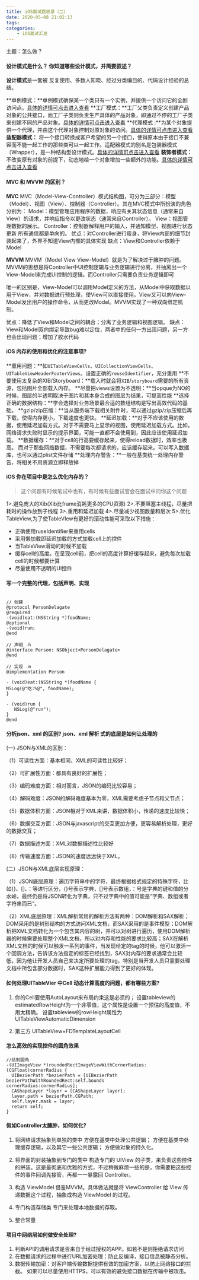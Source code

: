 ```yaml
---
title: iOS面试题收录（二）
date: 2020-05-08 21:02:13
tags:
categories:
	- iOS面试汇总
---
```


主题：怎么做？

#### 设计模式是什么？ 你知道哪些设计模式，并简要叙述？

**设计模式**是一套被 反复使用、多数人知晓、经过分类编目的、代码设计经验的总结。

**单例模式：**单例模式确保某一个类只有一个实例，并提供一个访问它的全剧访问点。[具体的详情可点击进入查看](https://links.jianshu.com/go?to=https%3A%2F%2Fmp.weixin.qq.com%2Fs%2F4a1dYXPf1oSfZYS7J1IQRA)
**工厂模式：**工厂父类负责定义创建产品对象的公共接口，而工厂子类则负责生产具体的产品对象，即通过不停的工厂子类来创建不同的产品对象。[具体的详情可点击进入查看](https://links.jianshu.com/go?to=https%3A%2F%2Fjuejin.im%2Fpost%2F5bcb0362e51d450e7042eb6d)
**代理模式 :**为某个对象提供一个代理，并由这个代理对象控制对原对象的访问。[具体的详情可点击进入查看](https://links.jianshu.com/go?to=https%3A%2F%2Fmp.weixin.qq.com%2Fs%2F22eVsnQP2cTccWwIaLfz5g)
**适配器模式：** 将一个接口转换成客户希望的另一个接口，使得原本由于接口不兼容而不能一起工作的那些类可以一起工作。适配器模式的别名是包装器模式（Wrapper），是一种结构型设计模式。[具体的详情可点击进入查看](https://links.jianshu.com/go?to=https%3A%2F%2Fmp.weixin.qq.com%2Fs%2F3abKTDIVy8BJJjThr2jgMQ)
**装饰者模式：** 不改变原有对象的前提下，动态地给一个对象增加一些额外的功能。[具体的详情可点击进入查看](https://links.jianshu.com/go?to=https%3A%2F%2Fmp.weixin.qq.com%2Fs%2FkoaeYH1U-nfrsSQ8FH3hhQ)



#### MVC 和 MVVM 的区别？

**MVC**
MVC（Model-View-Controller）模式结构图，可分为三部分：模型（Model）、视图（View）、控制器（Controller）。其在MVC模式中所扮演的角色分别为：
Model：模型管理应用程序的数据，响应有关其状态信息（通常来自View）的请求，并响应指令以更改状态（通常来自Controller）。
View：视图管理数据的展示。
Controller：控制器解释用户的输入，并通知模型、视图进行状态更新
所有通信都是单向的。
优点：对Controller进行瘦身，将View内部的细节封装起来了，外界不知道View内部的具体实现
缺点：View和Controller依赖于Model

**MVVM**
MVVM（Model View View-Model）就是为了解决过于臃肿的问题。MVVM的思想是将Controller中UI控制逻辑与业务逻辑进行分离，并抽离出一个View-Model来完成UI控制的逻辑。而Controller只需要负责业务逻辑即可

唯一的区别是，View-Model可以调用Model定义的方法，从Model中获取数据以用于View，并对数据进行预处理，使View可以直接使用。View又可以向View-Model发出用户的操作命令，从而更改Model。MVVM实现了一种双向绑定机制。

优点：降低了View和Model之间的耦合；分离了业务逻辑和视图逻辑。
缺点：View和Model双向绑定导致bug难以定位，两者中的任何一方出现问题，另一方也会出现问题；增加了胶水代码



#### iOS 内存的使用和优化的注意事项?

**重用问题：**如`UITableViewCells`、`UICollectionViewCells`、`UITableViewHeaderFooterViews`。设置正确的`reuseIdentifier`，充分重用
**不要使用太复杂的XIB/Storyboard：**载入时就会将`XIB`/`storyboard`需要的所有资源，包括图片全部载入内存。
**尽量把views设置为不透明：**当opque为NO的时候，图层的半透明取决于图片和其本身合成的图层为结果，可提高性能
**选择正确的数据结构：**学会选择对业务场景最合适的数组结构是写出高效代码的基础。
**gzip/zip压缩：**当从服务端下载相关附件时，可以通过gzip/zip压缩后再下载，使得内存更小，下载速度也更快。
**延迟加载：**对于不应该使用的数据，使用延迟加载方式。对于不需要马上显示的视图，使用延迟加载方式。比如，网络请求失败时显示的提示界面，可能一直都不会使用到，因此应该使用延迟加载。
**数据缓存：**对于cell的行高要缓存起来，使得reload数据时，效率也极高。
而对于那些网络数据，不需要每次都请求的，应该缓存起来。可以写入数据库，也可以通过plist文件存储
**处理内存警告：**一般在基类统一处理内存警告，将相关不用资源立即释放掉



#### iOS 你在项目中是怎么优化内存的？

> 这个问题有时候笔试中也有，有时候有些面试官会在面试中问你这个问题

1>.避免庞大的Xib(Xib比frame消耗更多的CPU资源)
2>.不要阻塞主线程，尽量把耗时的操作放到子线程
3>.重用和延迟加载
4>.尽量减少视图数量和层次
5>.优化TableView,为了使TableVIew有更好的滚动性能可采取以下措施：

- 正确使用ruseIdentifier来重用cells
- 采用懒加载即延迟加载的方式加载cell上的控件
- 当TableView滑动的时候不加载
- 缓存cell的高度。在呈现cell前，把cell的高度计算好缓存起来，避免每次加载cell的时候都要计算
- 尽量使用不透明的UI控件



#### 写一个完整的代理，包括声明、实现

```objc

// 创建
@protocol PersonDelagate
@required
-(void)eat:(NSString *)foodName;
@optional
-(void)run;
@end

// 声明 .h
@interface Person: NSObject<PersonDelagate>
@end

// 实现 .m
@implementation Person

- (void)eat:(NSString *)foodName {
NSLog(@"吃:%@", foodName);
}

- (void)run {
   NSLog(@"run");
}
@end
```



#### 分析json、xml 的区别? json、xml 解析 式的底层是如何让处理的

(一) JSON与XML的区别： 

（1）可读性方面：基本相同，XML的可读性比较好； 

（2）可扩展性方面：都具有良好的扩展性； 

（3）编码难度方面：相对而言，JSON的编码比较容易； 

（4）解码难度：JSON的解码难度基本为零，XML需要考虑子节点和父节点；

（5）数据体积方面：JSON相对于XML来讲，数据体积小，传递的速度比较快； 

（6）数据交互方面：JSON与javascript的交互更加方便，更容易解析处理，更好的数据交互； 

（7）数据描述方面：XML对数据描述性比较好 

（8）传输速度方面：JSON的速度远远快于XML。 

(二）JSON与XML底层实现原理： 　

（1）JSON底层原理：遍历字符串中的字符，最终根据格式规定的特殊字符，比如{}、[]、：等进行区分，{}号表示字典，[]号表示数组，：号是字典的键和值的分水岭，最终仍是将JSON转化为字典，只不过字典中的值可能是“字典、数组或者字符串而已”。 　　

（2）XML底层原理：XML解析常用的解析方法有两种：DOM解析和SAX解析；DOM采用的是树形结构的方式访问XML文档，而SAX采用的是事件模型；DOM解析把XML文档转化为一个包含其内容的树，并可以对树进行遍历，使用DOM解析器的时候需要处理整个XML文档，所以对内存和性能的要求比较高；SAX在解析XML文档的时候可以触发一系列的事件，当发现给定的tag的时候，他可以激活一个回调方法，告诉该方法指定的标签已经找到，SAX对内存的要求通常会比较低，因为他让开发人员自己来决定所要处理的tag，特别是当开发人员只需要处理文档中所包含部分数据时，SAX这种扩展能力得到了更好的体现。



#### 如何处理UITableVier 中Cell 动态计算高度的问题，都有哪些方案?

1. 你的Cell要使用AutoLayout来布局约束这是必须的； 设置tableview的estimatedRowHeight为一个非零值，这个属性是设置一个预估的高度值，不用太精确。 设置tableview的rowHeight属性为UITableViewAutomaticDimension

2. 第三方 UITableView+FDTemplateLayoutCell



#### 怎么高效的实现控件的圆角效果

```objc
//绘制圆角 
-(UIImageView *)roundedRectImageViewWithCornerRadius:(CGFloat)cornerRadius { 
  UIBezierPath *bezierPath = [UIBezierPath bezierPathWithRoundedRect:self.bounds 		cornerRadius:cornerRadius]; 
  CAShapeLayer *layer = [CAShapeLayer layer]; 
  layer.path = bezierPath.CGPath; 
  self.layer.mask = layer; 
  return self; 
}
```



####  假如Controller太臃肿，如何优化?

1. 将网络请求抽象到单独的类中 方便在基类中处理公共逻辑； 方便在基类中处理缓存逻辑，以及其它一些公共逻辑； 方便做对象的持久化。 

2. 将界面的封装抽象到专门的类中 构造专门的 UIView 的子类，来负责这些控件的拼装。这是最彻底和优雅的方式，不过稍微麻烦一些的是，你需要把这些控件的事件回调先接管，再都一一暴露回 Controller。 
3. 构造 ViewModel 借鉴MVVM。具体做法就是将 ViewController 给 View 传递数据这个过程，抽象成构造 ViewModel 的过程。 
4. 专门构造存储类 专门来处理本地数据的存取。 
5. 整合常量
   

#### 项目中网络层如何做安全处理?

1. 判断API的调用请求是否来自于经过授权的APP。如若不是则拒绝请求访问 
2. 在数据请求的过程中进行URL加密处理：防止反编译，接口信息被静态分析。 
3. 数据传输加密：对客户端传输数据提供有效的加密方案，以防止网络接口的拦截。 如果可以尽量使用HTTPS，可以有效的避免接口数据在传输中被攻击。
   
